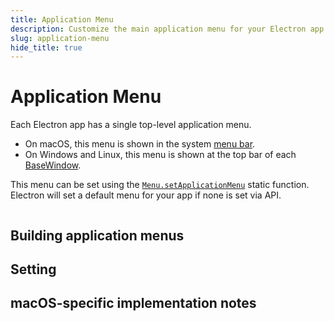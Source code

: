 ```yaml
---
title: Application Menu
description: Customize the main application menu for your Electron app
slug: application-menu
hide_title: true
---
```


# Application Menu

Each Electron app has a single top-level application menu.

* On macOS, this menu is shown in the system [menu bar](https://support.apple.com/en-ca/guide/mac-help/mchlp1446/mac).
* On Windows and Linux, this menu is shown at the top bar of each [BaseWindow](../api/base-window.md).

This menu can be set using the
[`Menu.setApplicationMenu`](../api/menu.md#menusetapplicationmenumenu) static function.
Electron will set a default menu for your app if none is set via API.

```js title='Basic menu example'

```

## Building application menus

## Setting


## macOS-specific implementation notes

